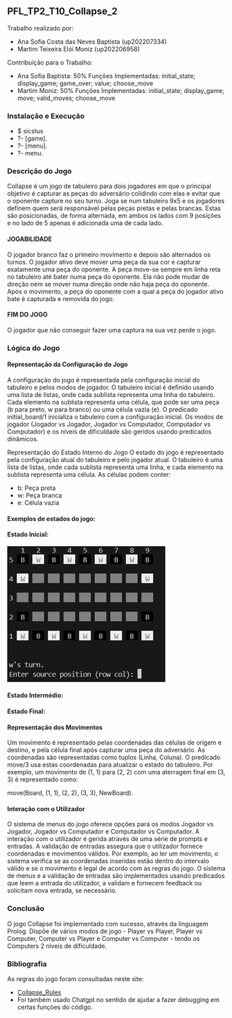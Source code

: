 ## PFL_TP2_T10_Collapse_2

Trabalho realizado por:
- Ana Sofia Costa das Neves Baptista (up202207334)
- Martim Teixeira Elói Moniz (up202206958)

Contribuição para o Trabalho:

- Ana Sofia Baptista: 50% Funções Implementadas: initial_state; display_game; game_over; value; choose_move
- Martim Moniz: 50% Funções Implementadas: initial_state; display_game; move; valid_moves; choose_move

### Instalação e Execução

- $ sicstus 
- ?- [game].
- ?- [menu].
- ?- menu.

### Descrição do Jogo

Collapse é um jogo de tabuleiro para dois jogadores em que o principal objetivo é capturar as peças do adversário colidindo com elas e evitar que o oponente capture no seu turno. Joga se num tabuleiro 9x5 e os jogadores definem quem será responsável pelas peças pretas e pelas brancas. Estas são posicionadas, de forma alternada, em ambos os lados com 9 posições e no lado de 5 apenas é adicionada uma de cada lado.


#### JOGABILIDADE
O jogador branco faz o primeiro movimento e depois são alternados os turnos. O jogador ativo deve mover uma peça da sua cor e
capturar exatamente uma peça do oponente. A peça move-se sempre em linha reta no tabuleiro até
bater numa peça do oponente. Ela não pode mudar de direção nem se mover numa direção onde não haja peça do oponente.
Após o movimento, a peça do oponente com a qual a peça do jogador ativo bate é capturada e removida do jogo.

#### FIM DO JOGO
O jogador que não conseguir fazer uma captura na sua vez perde o jogo.


### Lógica do Jogo

#### Representação da Configuração do Jogo

A configuração do jogo é representada pela configuração inicial do tabuleiro e pelos modos de jogador. O tabuleiro inicial é definido usando uma lista de listas, onde cada sublista representa uma linha do tabuleiro. Cada elemento na sublista representa uma célula, que pode ser uma peça (b para preto, w para branco) ou uma célula vazia (e). O predicado initial_board/1 inicializa o tabuleiro com a configuração inicial. Os modos de jogador (Jogador vs Jogador, Jogador vs Computador, Computador vs Computador) e os níveis de dificuldade são geridos usando predicados dinâmicos.

Representação do Estado Interno do Jogo
O estado do jogo é representado pela configuração atual do tabuleiro e pelo jogador atual. O tabuleiro é uma lista de listas, onde cada sublista representa uma linha, e cada elemento na sublista representa uma célula. As células podem conter:

- b: Peça preta
- w: Peça branca
- e: Célula vazia
  
#### Exemplos de estados do jogo:

#### Estado Inicial:

![inicio](inicio.png)

#### Estado Intermédio:


#### Estado Final:



#### Representação dos Movimentos

Um movimento é representado pelas coordenadas das células de origem e destino, e pela célula final após capturar uma peça do adversário. As coordenadas são representadas como tuplos (Linha, Coluna). O predicado move/3 usa estas coordenadas para atualizar o estado do tabuleiro. Por exemplo, um movimento de (1, 1) para (2, 2) com uma aterragem final em (3, 3) é representado como:

move(Board, (1, 1), (2, 2), (3, 3), NewBoard).


#### Interação com o Utilizador

O sistema de menus do jogo oferece opções para os modos Jogador vs Jogador, Jogador vs Computador e Computador vs Computador. A interação com o utilizador é gerida através de uma série de prompts e entradas. A validação de entradas assegura que o utilizador fornece coordenadas e movimentos válidos. Por exemplo, ao ler um movimento, o sistema verifica se as coordenadas inseridas estão dentro do intervalo válido e se o movimento é legal de acordo com as regras do jogo. O sistema de menus e a validação de entradas são implementados usando predicados que leem a entrada do utilizador, a validam e fornecem feedback ou solicitam nova entrada, se necessário.






### Conclusão
O jogo Collapse foi implementado com sucesso, através da linguagem Prolog. Dispõe de vários modos de jogo - Player vs Player, Player vs Computer, Computer vs Player e Computer vs Computer - tendo os Computers 2 níveis de dificuldade. 

### Bibliografia
As regras do jogo foram consultadas neste site:
- [Collapse_Rules](https://cdn.shopify.com/s/files/1/0578/3502/8664/files/Collapse_EN.pdf?v=1713463846)
- Foi também usado Chatgpt no sentido de ajudar a fazer debugging em certas funções do código.


